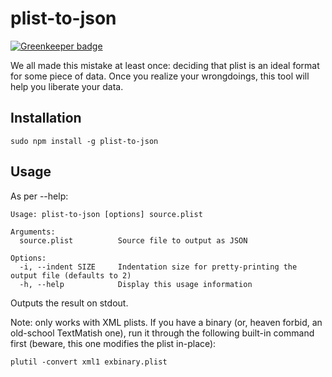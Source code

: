 plist-to-json
=============

[![Greenkeeper badge](https://badges.greenkeeper.io/andreyvit/plist-to-json.svg)](https://greenkeeper.io/)

We all made this mistake at least once: deciding that plist is an ideal format for some piece of data. Once you realize your wrongdoings, this tool will help you liberate your data.


Installation
------------

    sudo npm install -g plist-to-json


Usage
-----

As per --help:

    Usage: plist-to-json [options] source.plist

    Arguments:
      source.plist          Source file to output as JSON

    Options:
      -i, --indent SIZE     Indentation size for pretty-printing the output file (defaults to 2)
      -h, --help            Display this usage information

Outputs the result on stdout.

Note: only works with XML plists. If you have a binary (or, heaven forbid, an old-school TextMatish one), run it through the following built-in command first (beware, this one modifies the plist in-place):

    plutil -convert xml1 exbinary.plist
